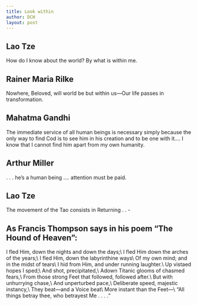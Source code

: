 ```yaml
---
title: Look within
author: DCH
layout: post
---
```

## Lao Tze

How do I know about the world? By what is within me.

## Rainer Maria Rilke

Nowhere, Beloved, will world be but within us—Our life passes in transformation.

## Mahatma Gandhi

The immediate service of all human beings is necessary simply because the only way to find Cod is to see him in his creation and to be one with it…. I know that I cannot find him apart from my own humanity.

## Arthur Miller

. . . he’s a human being …. attention must be paid.

## Lao Tze

The movement of the Tao consists in Returning . . -

## As Francis Thompson says in his poem “The Hound of Heaven”:

I fled Him, down the nights and down the days;\\
I fled Him down the arches of the years;\\
I fled Him, down the labyrinthine ways\\
Of my own mind; and in the midst of tears\\
I hid from Him, and under running laughter.\\
Up vistaed hopes I sped;\\
And shot, precipitated,\\
Adown Titanic glooms of chasmed fears,\\
From those strong Feet that followed, followed after.\\
But with unhurrying chase,\\
And unperturbed pace,\\
Deliberate speed, majestic instancy,\\
They beat—and a Voice beat\\
More instant than the Feet—\\
“All things betray thee, who betrayest Me . . . .”
